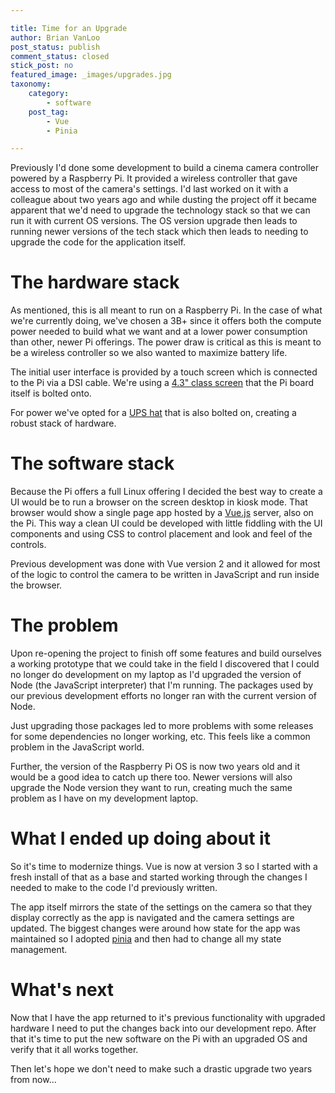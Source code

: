 ```yaml
---

title: Time for an Upgrade
author: Brian VanLoo
post_status: publish
comment_status: closed
stick_post: no
featured_image: _images/upgrades.jpg
taxonomy:
    category:
        - software
    post_tag:
        - Vue
        - Pinia

---
```


Previously I'd done some development to build a cinema camera controller powered by a Raspberry Pi.
It provided a wireless controller that gave access to most of the camera's settings.
I'd last worked on it with a colleague about two years ago and while dusting the project off it became apparent that we'd need to upgrade the technology stack so that we can run it with current OS versions.
The OS version upgrade then leads to running newer versions of the tech stack which then leads to needing to upgrade the code for the application itself.

# The hardware stack

As mentioned, this is all meant to run on a Raspberry Pi.
In the case of what we're currently doing, we've chosen a 3B+ since it offers both the compute power needed to build what we want and at a lower power consumption than other, newer Pi offerings.
The power draw is critical as this is meant to be a wireless controller so we also wanted to maximize battery life.

The initial user interface is provided by a touch screen which is connected to the Pi via a DSI cable.
We're using a [4.3" class screen](https://amzn.to/3UcMQC3) that the Pi board itself is bolted onto.

For power we've opted for a [UPS hat](https://amzn.to/4aJW9Pe) that is also bolted on, creating a robust stack of hardware.

# The software stack

Because the Pi offers a full Linux offering I decided the best way to create a UI would be to run a browser on the screen desktop in kiosk mode.
That browser would show a single page app hosted by a [Vue.js](https://vuejs.org/) server, also on the Pi.
This way a clean UI could be developed with little fiddling with the UI components and using CSS to control placement and look and feel of the controls.

Previous development was done with Vue version 2 and it allowed for most of the logic to control the camera to be written in JavaScript and run inside the browser.

# The problem

Upon re-opening the project to finish off some features and build ourselves a working prototype that we could take in the field I discovered that I could no longer do development on my laptop as I'd upgraded the version of Node (the JavaScript interpreter) that I'm running.
The packages used by our previous development efforts no longer ran with the current version of Node.

Just upgrading those packages led to more problems with some releases for some dependencies no longer working, etc.
This feels like a common problem in the JavaScript world.

Further, the version of the Raspberry Pi OS is now two years old and it would be a good idea to catch up there too.
Newer versions will also upgrade the Node version they want to run, creating much the same problem as I have on my development laptop.

# What I ended up doing about it

So it's time to modernize things.
Vue is now at version 3 so I started with a fresh install of that as a base and started working through the changes I needed to make to the code I'd previously written.

The app itself mirrors the state of the settings on the camera so that they display correctly as the app is navigated and the camera settings are updated.
The biggest changes were around how state for the app was maintained so I adopted [pinia](https://pinia.vuejs.org/) and then had to change all my state management.

# What's next

Now that I have the app returned to it's previous functionality with upgraded hardware I need to put the changes back into our development repo.
After that it's time to put the new software on the Pi with an upgraded OS and verify that it all works together.

Then let's hope we don't need to make such a drastic upgrade two years from now...
